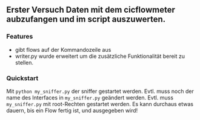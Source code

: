 ## Erster Versuch Daten mit dem cicflowmeter aubzufangen und im script auszuwerten.
### Features

- gibt flows auf der Kommandozeile aus
- writer.py wurde erweitert um die zusätzliche Funktionalität bereit zu stellen. 

### Quickstart
Mit `python my_sniffer.py` der sniffer gestartet werden. Evtl. muss noch der name des Interfaces in `my_sniffer.py` geändert werden. Evtl. muss `my_sniffer.py` mit root-Rechten gestartet werden.
Es kann durchaus etwas dauern, bis ein Flow fertig ist, und ausgegeben wird! 
